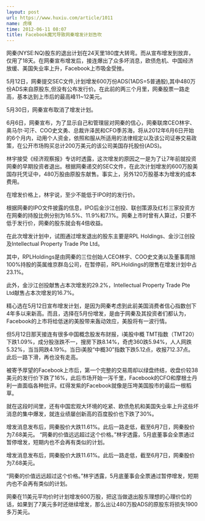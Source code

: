 ```yaml
---
layout: post
url: https://www.huxiu.com/article/1011
name: 虎嗅
time: 2012-06-11 08:07
title: Facebook魔咒导致网秦增发计划告吹
---
```

网秦(NYSE:NQ)股东的退出计划在24天里180度大转弯。而从宣布增发到放弃，仅用了18天。在网秦宣布增发后，接连爆出了众多坏消息，欧债危机、中国经济放缓、美国失业率上升，Facebook上市吸金受挫。

5月12日，网秦提交SEC文件,计划增发600万份ADS(1ADS=5普通股),其中480万份ADS来自原股东,但没有公布发行价。在此前的两三个月里，网秦股票一路走高，基本达到上市后的最高峰11~12美元。

5月30日，网秦宣布取消了增发计划。

6月6日，网秦宣布，为了显示自己和管理层对网秦的信心，网秦联席CEO林宇、奥马尔·可汗、COO史文勇、总裁许泽民和CFO季苏海，将从2012年6月6日开始的6个月内，动用个人资金，依照和服从所适用的法律规定以及该公司证券交易政策，在公开市场购买总计200万美元的该公司美国存托股份(ADS)。

林宇接受《经济观察报》专访时透露，这次增发的原因之一是为了让7年前就投资网秦的早期投资者退出。根据网秦递交的SEC文件，在此次计划增发的600万股美国存托凭证中，480万股由原股东献售。事实上，另外120万股基本为增发的成本费用。

在增发价格上，林宇说，至少不能低于IPO时的发行价。

根据网秦的IPO文件披露的信息，IPO后金沙江创投、联创策源及红杉三家投资方在网秦的持股比例分别为16.5%、11.9%和7.1%。网秦上市时曾有人算过，只要不低于发行价，网秦的股东就会有4倍收益。

在此次增发计划中，试图通过增发退出的股东主要是RPL Holdings、金沙江创投及Intellectual Property Trade Pte Ltd。

其中，RPLHoldings是由网秦的三位创始人CEO林宇、COO史文勇以及董事周旭100%持股的英属维京群岛公司，在暂停前，RPLHoldings的限售在增发计划中占23.1%。

此外，金沙江创投献售占本次增发的29.2%，Intellectual Property Trade Pte Ltd献售占本次增发的16.7%。

精心选在5月12日宣布增发计划，是因为网秦考虑到此前美国消费者信心指数创下4年多以来新高。而且，选择在5月份增发，是由于网秦及其投资者们都认为，Facebook的上市将给低迷的美股带来轰动效应，美股将有一波行情。

但5月12日那天接连有很多中国概念股发布财报，i美股中概 TMT指数（TMT20）下跌1.09%，成分股涨跌不一，搜房下跌8.14%，奇虎360跌5.94%，人人网跌5.32%，当当网跌4.19%。当日i美股“中概30”指数下跌5.12点，收报712.37点。此后一路下滑，再也没有走高。

被寄予厚望的Facebook上市后，第一个完整的交易周却以绿盘终结，收盘价较38美元的发行价下跌了16%，此后市场开始一泻千里，Facebook的CFO和摩根士丹利一直面临各种批评。红得发紫的Facebook就像是压垮美国股市的最后一根稻草。

就在这段时间里，还有中国宏观大环境的吃紧、欧债危机和美国失业率上升这些坏消息的集中爆发，就连业绩屡创新高的百度股价也下跌了30%。

增发消息发布后，网秦股价大跌11.61%。此后一路走低，截至6月7日，网秦股价为7.68美元。 “网秦的价值远远超过这个价格。”林宇透露，5月底董事会全票通过暂停增发，短期内也不会再有类似的计划。

增发消息发布后，网秦股价大跌11.61%。此后一路走低，截至6月7日，网秦股价为7.68美元。

“网秦的价值远远超过这个价格。”林宇透露，5月底董事会全票通过暂停增发，短期内也不会再有类似的计划。

网秦在11美元平均价时计划增发600万股，把这当做退出股东理想的心理价位的话，如果到了7美元多时还继续增发，那么出让480万股ADS的原股东将损失1900多万美元。

